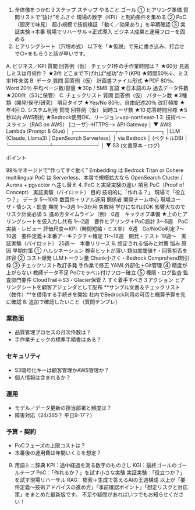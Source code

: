 1. 全体像をつかむ３ステップ
ステップ	やること	ゴール
① ヒアリング準備	質問リストで“抜け”をふさぐ	現場の数字（KPI）と制約条件を集める
② PoC（厨房で味見）	超小規模で技術検証	「動く／効果あり」を早期確認
③ 実証実験→本番	現場でリハーサル→正式導入	ビジネス成果と運用フローを固める
2. ヒアリングシート（穴埋め式）
以下を「★仮説」で先に書き込み、打合せで○×をもらうと話が早いです。

A. ビジネス／KPI
質問	回答例（仮）
チェック1件の手作業時間は？	★60分
見逃しミスは月何件？	★3件
どこまで下げれば“成功”か？(KPI)	★時間50％↓、ミス率1件未満
B. データ
質問	回答例（仮）
計画書ファイル形式	★PDF 80％、Word 20％
平均ページ数/容量	★30p / 5MB
言語	★日本語のみ
過去データ件数	★200件（S3に保管）
C. チェックリスト
質問	回答例（仮）
パターン数	★3種類（開発/保守/研究）
項目タイプ	★Yes/No 80％、自由記述20％
改訂頻度	★年4回
D. システム利用
質問	回答例（仮）
同時ユーザ数	★10
応答時間目標	★5秒以内
AWS制約	★Bedrock使用OK、リージョン=ap-northeast-1
3. 技術ベースライン（RAG on AWS）
[ユーザ]─HTTPS─> API Gateway
                 │
                 ▼
          AWS Lambda (Prompt & Glue)
                 │
  ┌───────────┬────────────┐
  │LLM (Claude, Llama3) │OpenSearch Serverless│
  │ via Bedrock         │  (ベクトルDB)        │
  └───────────┴────────────┘
                 │
                 ▼
               S3 (文書原本・ログ)

ポイント

99％マネージドで“作ってすぐ動く”
Embedding は Bedrock Titan or Cohere multilingual
PoC は Serverless、本番で規模拡大なら OpenSearch Cluster / Aurora + pgvector へ差し替え
4. PoC と実証実験の違い
項目	PoC（Proof of Concept）	実証実験（パイロット）
目的	技術的に「作れる？」	現場で「役立つ？」
データ	5～10件	数百件＋リアル運用
関係者	開発チーム中心	現場ユーザ・情シス・監査
期間	1～3週	1～3か月
失敗時	学びになればOK	影響大なのでリスク計画必須
5. 進め方タイムライン（例）
0週　キックオフ準備
★上のヒアリングシートを仮入力し共有
1～2週　要件ヒアリング＋PoC設計
3～5週　PoC実装・レビュー
評価尺度＝KPI（時間短縮・ミス率）
6週　Go/NoGo判定
7～10週　要件定義＋本番アーキテクチャ確定
11～18週　開発・テスト
19週～　実証実験（パイロット）
25週～　本番リリース
6. 想定される悩みと対策
悩み	原因	早期対策
① ハルシネーション	検索ヒットが薄い	類似度閾値↑・回答拒否を許容
② コスト爆発	LLMトークン量	Chunk小さく・Bedrock Comprehend割引枠
③ チェックリスト改訂多発	手作業で修正	YAML外部化＋Git管理
④ 精度が上がらない	教師データ不足	PoCでラベル付けフロー確立
⑤ 権限・ログ監査	監査部門要件	CloudTrail＋S3・Glacier保管
7. すぐ着手すべき３アクション
ヒアリングシートを顧客アジェンダとして配布
**サンプル文書＆チェックリスト（数件）**を借用する手続きを開始
社内でBedrock利用の可否と概算予算を先に確認
8. 追加で確認したいこと（質問テンプレ）
### 業務面
- 品質管理プロセスの月次件数は？
- 手作業チェックの標準手順書はある？

### セキュリティ
- S3暗号化キーは顧客管理かAWS管理か？
- 個人情報は含まれるか？

### 運用
- モデル／データ更新の担当部署と頻度は？
- 障害対応（24/365？ 平日9-17？）

### 予算・契約
- PoCフェーズの上限コストは？
- 本番後の運用費は年間いくらを想定？

9. 用語ミニ辞典
KPI：途中経過を測る数字のものさし
KGI：最終ゴールのゴールテープ
PoC：「作れるか？」を試す小さな実験
実証実験：「役立つか？」を試す現場リハーサル
RAG：検索＋生成で答えるAIの王道構成
以上が「要件定義～技術アドバイスの進め方」「事前確認ポイント」「想定リスクと対応策」をまとめた最新版です。
不足や疑問があればいつでもお知らせください！
